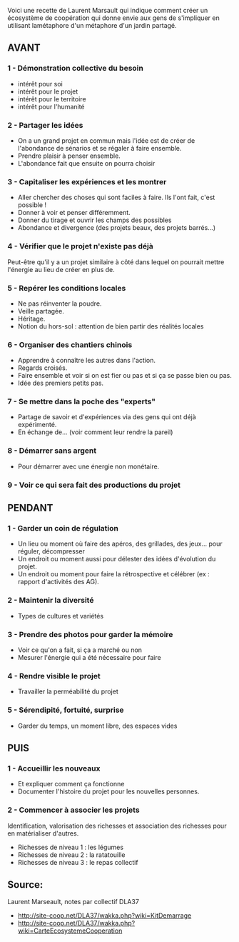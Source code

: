 <!--

---
title: Demarrer un ecosystème de coopération comme un jardin partagé 
description: Voici une recette de Laurent Marsault qui indique comment créer un écosystème de coopération qui donne envie aux gens de s'impliquer en utilisant lamétaphore d'un métaphore d'un jardin partagé.
image_url: 
licence: CC-BY-SA
---

-->


Voici une recette de Laurent Marsault qui indique comment créer un écosystème de coopération qui donne envie aux gens de s'impliquer en utilisant lamétaphore d'un métaphore d'un jardin partagé.



## AVANT

### 1 - Démonstration collective du besoin

- intérêt pour soi
- intérêt pour le projet
- intérêt pour le territoire
- intérêt pour l'humanité

### 2 - Partager les idées
- On a un grand projet en commun mais l'idée est de créer de l'abondance de sénarios et se régaler à faire ensemble.
- Prendre plaisir à penser ensemble.
- L'abondance fait que ensuite on pourra choisir

### 3 - Capitaliser les expériences et les montrer
- Aller chercher des choses qui sont faciles à faire. Ils l'ont fait, c'est possible !
- Donner à voir et penser différemment.
- Donner du tirage et ouvrir les champs des possibles
- Abondance et divergence (des projets beaux, des projets barrés...)

### 4 - Vérifier que le projet n'existe pas déjà
Peut-être qu'il y a un projet similaire à côté dans lequel on pourrait mettre l'énergie au lieu de créer en plus de.

### 5 - Repérer les conditions locales
- Ne pas réinventer la poudre.
- Veille partagée.
- Héritage.
- Notion du hors-sol : attention de bien partir des réalités locales

### 6 - Organiser des chantiers chinois
- Apprendre à connaître les autres dans l'action.
- Regards croisés.
- Faire ensemble et voir si on est fier ou pas et si ça se passe bien ou pas.
- Idée des premiers petits pas.

### 7 - Se mettre dans la poche des "experts"
- Partage de savoir et d'expériences via des gens qui ont déjà expérimenté.
- En échange de... (voir comment leur rendre la pareil)

### 8 - Démarrer sans argent
- Pour démarrer avec une énergie non monétaire.

### 9 - Voir ce qui sera fait des productions du projet

## PENDANT

### 1 - Garder un coin de régulation
- Un lieu ou moment où faire des apéros, des grillades, des jeux... pour réguler, décompresser
- Un endroit ou moment aussi pour délester des idées d'évolution du projet.
- Un endroit ou moment pour faire la rétrospective et célébrer (ex : rapport d'activités des AG).

### 2 - Maintenir la diversité
- Types de cultures et variétés

### 3 - Prendre des photos pour garder la mémoire
- Voir ce qu'on a fait, si ça a marché ou non
- Mesurer l'énergie qui a été nécessaire pour faire

### 4 - Rendre visible le projet
- Travailler la perméabilité du projet

### 5 - Sérendipité, fortuité, surprise
- Garder du temps, un moment libre, des espaces vides

## PUIS

### 1 - Accueillir les nouveaux
- Et expliquer comment ça fonctionne
- Documenter l'histoire du projet pour les nouvelles personnes.

### 2 - Commencer à associer les projets
Identification, valorisation des richesses et association des richesses pour en matérialiser d'autres.
- Richesses de niveau 1 : les légumes
- Richesses de niveau 2 : la ratatouille
- Richesses de niveau 3 : le repas collectif

## Source:
Laurent Marseault, notes par collectif DLA37
- http://site-coop.net/DLA37/wakka.php?wiki=KitDemarrage
- http://site-coop.net/DLA37/wakka.php?wiki=CarteEcosystemeCooperation

